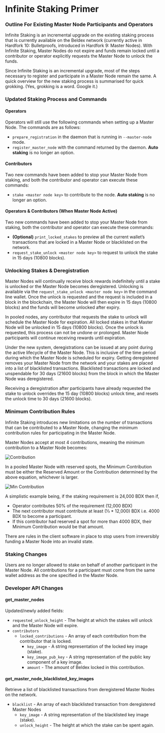 # Infinite Staking Primer

### Outline For Existing Master Node Participants and Operators <a href="#outline-for-existing-master-node-participants-and-operators" id="outline-for-existing-master-node-participants-and-operators"></a>

Infinite Staking is an incremental upgrade on the existing staking process that is currently available on the Beldex network (currently active in Hardfork 10: Bulletproofs, introduced in Hardfork 9: Master Nodes). With Infinite Staking, Master Nodes do not expire and funds remain locked until a contributor or operator explicitly requests the Master Node to unlock the funds.

Since Infinite Staking is an incremental upgrade, most of the steps necessary to register and participate in a Master Node remain the same. A quick overview for the new staking process is summarised for quick grokking. (Yes, grokking is a word. Google it.)

### Updated Staking Process and Commands <a href="#updated-staking-process-and-commands" id="updated-staking-process-and-commands"></a>

#### Operators <a href="#operators" id="operators"></a>

Operators will still use the following commands when setting up a Master Node. The commands are as follows:

* `prepare_registration` in the daemon that is running in `--master-node` mode.
* `register_master_node` with the command returned by the daemon. **Auto staking** is no longer an option.

#### Contributors <a href="#contributors" id="contributors"></a>

Two new commands have been added to stop your Master Node from staking, and both the contributor and operator can execute these commands:

* `stake <master node key>` to contribute to the node. **Auto staking** is no longer an option.

#### Operators & Contributors (When Master Node Active) <a href="#operators-contributors-when-master-node-active" id="operators-contributors-when-master-node-active"></a>

Two new commands have been added to stop your Master Node from staking, both the contributor and operator can execute these commands:

* **(Optional)** `print_locked_stakes` to preview all the current wallet’s transactions that are locked in a Master Node or blacklisted on the network.
* `request_stake_unlock <master node key>` to request to unlock the stake in 15 days (10800 blocks).

### Unlocking Stakes & Deregistration <a href="#unlocking-stakes-deregistration" id="unlocking-stakes-deregistration"></a>

Master Nodes will continually receive block rewards indefinitely until a stake is unlocked or the Master Node becomes deregistered. Unlocking is available via the `request_stake_unlock <master node key>` in the command line wallet. Once the unlock is requested and the request is included in a block in the blockchain, the Master Node will then expire in 15 days (10800 blocks) and the funds will become unlocked after expiry.

In pooled nodes, any contributor that requests the stake to unlock will schedule the Master Node for expiration. All locked stakes in that Master Node will be unlocked in 15 days (10800 blocks). Once the unlock is requested, this process can not be undone or prolonged. Master Node participants will continue receiving rewards until expiration.

Under the new system, deregistrations can be issued at any point during the active lifecycle of the Master Node. This is inclusive of the time period during which the Master Node is scheduled for expiry. Getting deregistered removes your Master Node from the network and your stakes are placed into a list of blacklisted transactions. Blacklisted transactions are locked and unspendable for 30 days (21600 blocks) from the block in which the Master Node was deregistered.

Receiving a deregistration after participants have already requested the stake to unlock overrides the 15 day (10800 blocks) unlock time, and resets the unlock time to 30 days (21600 blocks).

### Minimum Contribution Rules <a href="#minimum-contribution-rules" id="minimum-contribution-rules"></a>

Infinite Staking introduces new limitations on the number of transactions that can be contributed to a Master Node, changing the minimum contribution rules for participating in the Master Node.&#x20;

Master Nodes accept at most 4 contributions, meaning the minimum contribution to a Master Node becomes:

![Contribution](https://docs.beldex.io/assets/contribution.svg)

In a pooled Master Node with reserved spots, the Minimum Contribution must be either the Reserved Amount or the Contribution determined by the above equation, whichever is larger.

![Min Contribution](https://docs.beldex.io/assets/mincontribution.svg)

A simplistic example being, if the staking requirement is 24,000 BDX then if,

* Operator contributes 50% of the requirement (12,000 BDX)
* The next contributor must contribute at least (⅓ \* 12,000) BDX i.e. 4000 BDX to become a participant.
* If this contributor had reserved a spot for more than 4000 BDX, their Minimum Contribution would be that amount.

There are rules in the client software in place to stop users from irreversibly funding a Master Node into an invalid state.

### Staking Changes <a href="#staking-changes" id="staking-changes"></a>

Users are no longer allowed to stake on behalf of another participant in the Master Node. All contributions for a participant must come from the same wallet address as the one specified in the Master Node.

### Developer API Changes <a href="#developer-api-changes" id="developer-api-changes"></a>

#### get\_master\_nodes <a href="#get_master_nodes" id="get_master_nodes"></a>

Updated/newly added fields:

* `requested_unlock_height` - The height at which the stakes will unlock and the Master Node will expire.&#x20;
* `contributors`
  * `locked_contributions` - An array of each contribution from the contributor that is locked.
    * `key_image` - A string representation of the locked key image (stake).
    * `key_image_pub_key` - A string representation of the public key component of a key image.
    * `amount` - The amount of Beldex locked in this contribution.

#### get\_master\_node\_blacklisted\_key\_images <a href="#get_master_node_blacklisted_key_images" id="get_master_node_blacklisted_key_images"></a>

Retrieve a list of blacklisted transactions from deregistered Master Nodes on the network.

* `blacklist` - An array of each blacklisted transaction from deregistered Master Nodes
  * `key_image` - A string representation of the blacklisted key image (stake).
  * `unlock_height` - The height at which the stake can be spent again.
